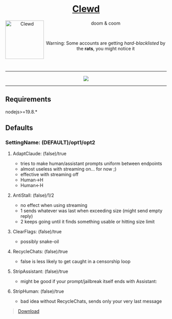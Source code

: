 <div align="center">
<a href="https://gitgud.io/ahsk/clewd/">
<h1>Clewd</h1>
  <img
    height="120"
    width="120"
    alt="Clewd"
    title="Clewd"
    src="https://gitgud.io/ahsk/clewd/-/raw/master/logo.png"
    align="left"
  />
</a>

doom & coom

<br>

Warning: Some accounts are getting _hard-blacklisted_ by the **rats**, you might notice it

<br>
<br>
<hr>
<a href="https://gitgud.io/ahsk/clewd/-/archive/master/clewd-master.zip">
   <img src="https://gitgud.io/ahsk/clewd/-/raw/master/program.png">
</a>
<hr>

</div>

## Requirements

nodejs>=19.8.*

## Defaults

### SettingName: (DEFAULT)/opt1/opt2

 1. AdaptClaude: (false)/true
    * tries to make human/assistant prompts uniform between endpoints
    * almost useless with streaming on... for now ;)
    * effective with streaming off
    * Human->H
    * Human<-H

 2. AntiStall: (false)/1/2
    * no effect when using streaming
    * 1 sends whatever was last when exceeding size (might send empty reply)
    * 2 keeps going until it finds something usable or hitting size limit

 3. ClearFlags: (false)/true
    * possibly snake-oil

 4. RecycleChats: (false)/true
    * false is less likely to get caught in a censorship loop

 5. StripAssistant: (false)/true
    * might be good if your prompt/jailbreak itself ends with Assistant: 

 6. StripHuman: (false)/true
    * bad idea without RecycleChats, sends only your very last message

> [Download](https://gitgud.io/ahsk/clewd/-/archive/master/clewd-master.zip)
